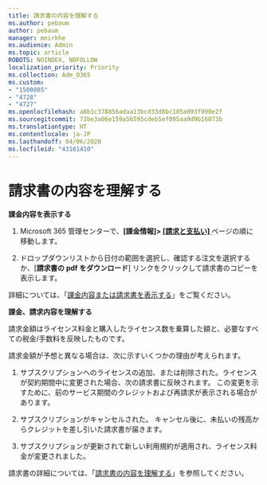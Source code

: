 ```yaml
---
title: 請求書の内容を理解する
ms.author: pebaum
author: pebaum
manager: mnirkhe
ms.audience: Admin
ms.topic: article
ROBOTS: NOINDEX, NOFOLLOW
localization_priority: Priority
ms.collection: Adm_O365
ms.custom:
- "1500005"
- "4728"
- "4727"
ms.openlocfilehash: a8b1c378856adaa13bcd33d8bc185a093f990e2f
ms.sourcegitcommit: 73be3a06e159a56595cdeb5ef095aa9d9b16073b
ms.translationtype: HT
ms.contentlocale: ja-JP
ms.lasthandoff: 04/06/2020
ms.locfileid: "43161410"
---
```

# <a name="understand-your-bill"></a>請求書の内容を理解する

**課金内容を表示する**

1. Microsoft 365 管理センターで、**[課金情報]> [[請求と支払い] ](https://go.microsoft.com/fwlink/p/?linkid=848039)** ページの順に移動します。

2. ドロップダウンリストから日付の範囲を選択し、確認する注文を選択するか、[**請求書の pdf をダウンロード**] リンクをクリックして請求書のコピーを表示します。

詳細については、「[課金内容または請求書を表示する](https://docs.microsoft.com/office365/admin/subscriptions-and-billing/view-your-bill-or-invoice)」をご覧ください。

**課金、請求内容を理解する**

請求金額はライセンス料金と購入したライセンス数を乗算した額と、必要なすべての税金/手数料を反映したものです。

請求金額が予想と異なる場合は、次に示すいくつかの理由が考えられます。

1. サブスクリプションへのライセンスの追加、または削除された。ライセンスが契約期間中に変更された場合、次の請求書に反映されます。  この変更を示すために、前のサービス期間のクレジットおよび再請求が表示される場合があります。

2. サブスクリプションがキャンセルされた。  キャンセル後に、未払いの残高からクレジットを差し引いた請求書が届きます。

3. サブスクリプションが更新されて新しい利用規約が適用され、ライセンス料金が変更されました。  

請求書の詳細については、「[請求書の内容を理解する](https://support.office.com/article/Understand-your-invoice-for-Office-365-for-business-0724b428-fb59-4962-8c37-6674166d7507)」を参照してください。
